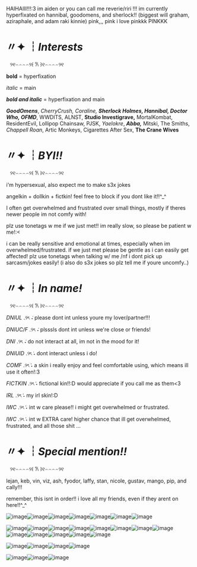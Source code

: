 HAIHAIII!!!:3 im aiden or you can call me reverie/riri !!! im currently hyperfixated on hannibal, goodomens, and sherlock!!
(biggest will graham, aziraphale, and adam raki kinnie)
pink,,, pink i love pinkkk PINKKK


# 〃✦ ┆*Interests*

⠀୨୧⌢⌢⌢⌢୨꒰ 𐙚 ꒱୧⌢⌢⌢⌢୨୧ 

**bold** = hyperfixation

*italic* = main

***bold and italic*** = hyperfixation and main

***GoodOmens***, *CherryCrush, Coraline,* ***Sherlock Holmes, Hannibal, Doctor Who, OFMD***, WWDITS, ALNST, **Studio Investigrave,** MortalKombat, ResidentEvil, Lollipop Chainsaw, PJSK, *Yaelokre*, ***Abba,*** Mitski, The Smiths, *Chappell Roan*, Artic Monkeys, Cigarettes After Sex, **The Crane Wives**

# 〃✦ ┆*BYI!!*

⠀୨୧⌢⌢⌢⌢୨꒰ 𐙚 ꒱୧⌢⌢⌢⌢୨୧ 

i'm hypersexual, also expect me to make s3x jokes

angelkin + dollkin + fictkin! feel free to block if you dont like it!!^_^

I often get overwhelmed and frustrated over small things, mostly if theres newer people im not comfy with!

plz use tonetags w me if we just met!! im really slow, so please be patient w me!:<

i can be really sensitive and emotional at times, especially when im overwhelmed/frustrated. if we just met please be gentle as i can easily get affected!
plz use tonetags when talking w/ me /nf i dont pick up sarcasm/jokes easily!
(i also do s3x jokes so plz tell me if youre uncomfy..)

# 〃✦ ┆*In name!*

⠀୨୧⌢⌢⌢⌢୨꒰ 𐙚 ꒱୧⌢⌢⌢⌢୨୧ 

*DNIUL* .୨ৎ ݁˖ please dont int unless youre my lover/partner!!!

*DNIUC/F* .୨ৎ ݁˖ plsssls dont int unless we're close or friends!

*DNI* .୨ৎ ݁˖ do not interact at all, im not in the mood for it!

*DNIUID* .୨ৎ݁ ˖ dont interact unless i do!

*COMF* .୨ৎ݁݁ ˖ a skin i really enjoy and feel comfortable using, which means ill use it often!:3

*FICTKIN* .୨ৎ݁݁ ˖ fictional kin!!:D would appreciate if you call me as them<3

*IRL* .୨ৎ݁݁ ˖ my irl skin!:D

*IWC* .୨ৎ݁݁ ˖ int w care please!! i might get overwhelmed or frustrated.

*IWC* .୨ৎ݁݁ ˖ int w EXTRA care! higher chance that ill get overwhelmed, frustrated, and all those shit ...
# 〃✦ ┆*Special mention!!*

⠀୨୧⌢⌢⌢⌢୨꒰ 𐙚 ꒱୧⌢⌢⌢⌢୨୧ 

lejan, keb, vin, viz, ash, fyodor, laffy, stan, nicole, gustav, mango, pip, and cally!!!

remember, this isnt in order!! i love all my friends, even if they arent on here!!^_^

![image](https://github.com/user-attachments/assets/493cb7d7-6bf5-458b-832e-d30425c5ac18)![image](https://github.com/user-attachments/assets/4821cf73-ee7f-4efe-9638-6a893b1ea50f)![image](https://github.com/user-attachments/assets/1a366959-7daf-4513-9930-98b21b75784a)![image](https://github.com/user-attachments/assets/57d2ddc2-a84e-4c74-8214-06be838b142f)![image](https://github.com/user-attachments/assets/01b2fcf2-f817-41f1-a4f4-ddd15314b515)![image](https://github.com/user-attachments/assets/6e4946bb-c35b-4c08-bc31-bdb567a07495)![image](https://github.com/user-attachments/assets/f24713c1-fd1c-40e8-bda5-dc9f0cab4747)




![image](https://github.com/user-attachments/assets/b997bcbf-decb-4545-b33e-286b114188af)![image](https://github.com/user-attachments/assets/393fce45-df48-4198-8daf-f8b14ef305df)![image](https://github.com/user-attachments/assets/c30e8cd3-32a6-40c2-912d-de0faa351721)![image](https://github.com/user-attachments/assets/79242c15-8f96-4391-a630-28c7fd7f22b4)![image](https://github.com/user-attachments/assets/78bcc9b8-6d81-476a-ac1c-a00ebee1ea2b)![image](https://github.com/user-attachments/assets/6e802baa-720f-46f6-934c-c438772a8a36)![image](https://github.com/user-attachments/assets/b991fd0b-3bbf-49c5-af47-3d8af5211537)![image](https://github.com/user-attachments/assets/fbb535e6-2742-4faf-9fbc-ca55d194d645)![image](https://github.com/user-attachments/assets/d184c5b4-fb32-482d-bc42-35c07e0ca95a)![image](https://github.com/user-attachments/assets/b29153b9-0eb8-4b4d-be25-614790d69735)![image](https://github.com/user-attachments/assets/e71a7e34-d8a4-49eb-9738-9d454967abba)![image](https://github.com/user-attachments/assets/26510543-0e75-4d61-afb0-35f5af0fa7a4)![image](https://github.com/user-attachments/assets/7c6007e9-8e7c-46b0-b629-62aad2ad3b7b)

![image](https://github.com/user-attachments/assets/6733aa69-17a7-42c6-a31a-39c766865112)![image](https://github.com/user-attachments/assets/2f6cff2c-cb73-4600-980f-77bb6ea1b890)![image](https://github.com/user-attachments/assets/565b0375-2041-435b-943a-08c3ee1407ef)![image](https://github.com/user-attachments/assets/4622b259-0509-49fa-b2f2-b4ff86e8aade)


![image](https://github.com/user-attachments/assets/41b6a46b-748e-4713-b8d0-e972757d8a0f)![image](https://github.com/user-attachments/assets/3c6cfb51-1099-4a83-befd-24686d7c7d44)![image](https://github.com/user-attachments/assets/e5802058-078b-478d-9130-1f695c8760de)









